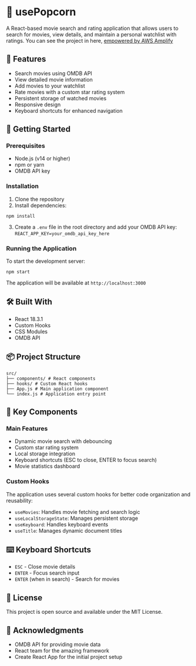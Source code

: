 # 🍿 usePopcorn

A React-based movie search and rating application that allows users to search for movies, view details, and maintain a personal watchlist with ratings. You can see the project in here, [empowered by AWS Amplify](https://main.d1mumhxacwm9eg.amplifyapp.com)

## 🌟 Features

- Search movies using OMDB API
- View detailed movie information
- Add movies to your watchlist
- Rate movies with a custom star rating system
- Persistent storage of watched movies
- Responsive design
- Keyboard shortcuts for enhanced navigation

## 🚀 Getting Started

### Prerequisites

- Node.js (v14 or higher)
- npm or yarn
- OMDB API key

### Installation

1. Clone the repository
2. Install dependencies:
```
npm install
```

3. Create a `.env` file in the root directory and add your OMDB API key: `REACT_APP_KEY=your_omdb_api_key_here`

### Running the Application

To start the development server:
```
npm start
```

The application will be available at `http://localhost:3000`

## 🛠️ Built With

- React 18.3.1
- Custom Hooks
- CSS Modules
- OMDB API

## 📦 Project Structure
```
src/
├── components/ # React components
├── hooks/ # Custom React hooks
├── App.js # Main application component
└── index.js # Application entry point
```

## 🎯 Key Components

### Main Features
- Dynamic movie search with debouncing
- Custom star rating system
- Local storage integration
- Keyboard shortcuts (ESC to close, ENTER to focus search)
- Movie statistics dashboard

### Custom Hooks

The application uses several custom hooks for better code organization and reusability:

- `useMovies`: Handles movie fetching and search logic
- `useLocalStorageState`: Manages persistent storage
- `useKeyboard`: Handles keyboard events
- `useTitle`: Manages dynamic document titles

## ⌨️ Keyboard Shortcuts

- `ESC` - Close movie details
- `ENTER` - Focus search input
- `ENTER` (when in search) - Search for movies

## 📝 License

This project is open source and available under the MIT License.

## 🙏 Acknowledgments

- OMDB API for providing movie data
- React team for the amazing framework
- Create React App for the initial project setup


